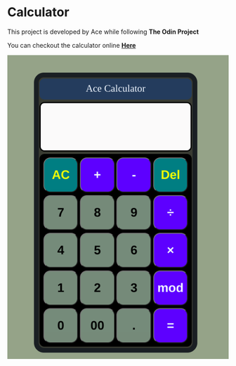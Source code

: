 # Calculator

This project is developed by Ace while following **The Odin Project**

You can checkout the calculator online **[Here](https://rex-noir.github.io/calculator/)**

![Calculator Sample Photo](img/calculator_sample.png)
